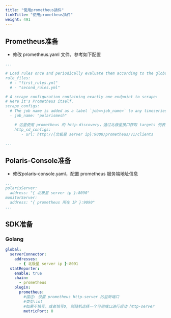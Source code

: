 ```yaml
---
title: "使用prometheus插件"
linkTitle: "使用prometheus插件"
weight: 491
---
```


## Prometheus准备

- 修改 prometheus.yaml 文件，参考如下配置
```yaml
...

# Load rules once and periodically evaluate them according to the global 'evaluation_interval'.
rule_files:
  # - "first_rules.yml"
  # - "second_rules.yml"

# A scrape configuration containing exactly one endpoint to scrape:
# Here it's Prometheus itself.
scrape_configs:
  # The job name is added as a label `job=<job_name>` to any timeseries scraped from this config.
  - job_name: "polarismesh"

    # 这里使用 prometheus 的 http-discovery，通过北极星接口获取 targets 列表
    http_sd_configs:
       - url: http://{北极星 server ip}:9000/prometheus/v1/clients

...
```

## Polaris-Console准备

- 修改polaris-console.yaml，配置 prometheus 服务端地址信息

```yaml
...
polarisServer:
  address: "{ 北极星 server ip }:8090"
monitorServer:
  address: "{ prometheus 所在 IP }:9090"
...
```

## SDK准备

### Golang

```yaml
global:
  serverConnector:
    addresses:
      - { 北极星 server ip }:8091
  statReporter:
    enable: true
    chain:
      - prometheus
    plugin:
      prometheus:
        #描述: 设置 prometheus http-server 的监听端口
        #类型:int
        #如果不填写，或者填写0, 则随机选择一个可用端口进行启动 http-server
        metricPort: 0
```




